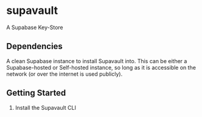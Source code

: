 # supavault

A Supabase Key-Store

## Dependencies

A clean Supabase instance to install Supavault into. This can be either a Supabase-hosted or Self-hosted instance, so
long as it is accessible on the network (or over the internet is used publicly).

## Getting Started

1. Install the Supavault CLI


